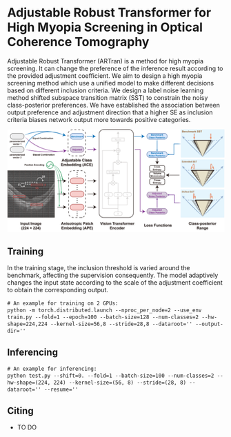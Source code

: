 # Adjustable Robust Transformer for High Myopia Screening in Optical Coherence Tomography

Adjustable Robust Transformer (ARTran) is a method for high myopia screening. It can change the preference of the inference result according to the provided adjustment
coefficient. We aim to design a high myopia screening method which use a unified model to make different decisions based on different inclusion criteria. We design a label noise learning method shifted subspace transition matrix (SST) to constrain the noisy class-posterior preferences. We have established the association between output preference and adjustment direction that a higher SE as inclusion criteria biases network output more towards positive categories.

<img src="figs/fig-2.png">


## Training
In the training stage, the inclusion threshold is varied around the benchmark, affecting the supervision consequently. The model adaptively changes the input state according to the scale of the adjustment coefficient to obtain the corresponding output.
```
# An example for training on 2 GPUs:
python -m torch.distributed.launch --nproc_per_node=2 --use_env train.py --fold=1 --epoch=100 --batch-size=128 --num-classes=2 --hw-shape=224,224 --kernel-size=56,8 --stride=28,8 --dataroot='' --output-dir=''
```


## Inferencing
```
# An example for inferencing:
python test.py --shift=0. --fold=1 --batch-size=100 --num-classes=2 --hw-shape=(224, 224) --kernel-size=(56, 8) --stride=(28, 8) --dataroot='' --resume=''
```


## Citing
- TO DO
